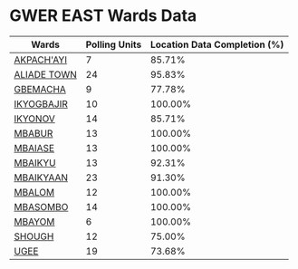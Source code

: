 
# GWER EAST Wards Data

| Wards | Polling Units | Location Data Completion (%) |
| ---- | ----- | ------- |
| [AKPACH'AYI](./wards/1454-akpach'ayi) | 7 | 85.71% |
| [ALIADE TOWN](./wards/1455-aliade-town) | 24 | 95.83% |
| [GBEMACHA](./wards/1456-gbemacha) | 9 | 77.78% |
| [IKYOGBAJIR](./wards/1457-ikyogbajir) | 10 | 100.00% |
| [IKYONOV](./wards/1458-ikyonov) | 14 | 85.71% |
| [MBABUR](./wards/1459-mbabur) | 13 | 100.00% |
| [MBAIASE](./wards/1460-mbaiase) | 13 | 100.00% |
| [MBAIKYU](./wards/1461-mbaikyu) | 13 | 92.31% |
| [MBAIKYAAN](./wards/1462-mbaikyaan) | 23 | 91.30% |
| [MBALOM](./wards/1463-mbalom) | 12 | 100.00% |
| [MBASOMBO](./wards/1464-mbasombo) | 14 | 100.00% |
| [MBAYOM](./wards/1465-mbayom) | 6 | 100.00% |
| [SHOUGH](./wards/1466-shough) | 12 | 75.00% |
| [UGEE](./wards/1467-ugee) | 19 | 73.68% |




